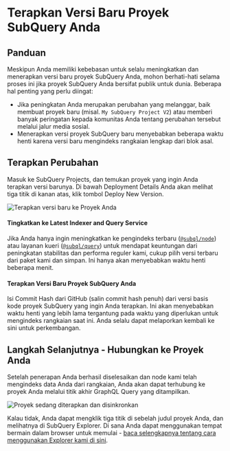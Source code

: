 # Terapkan Versi Baru Proyek SubQuery Anda

## Panduan

Meskipun Anda memiliki kebebasan untuk selalu meningkatkan dan menerapkan versi baru proyek SubQuery Anda, mohon berhati-hati selama proses ini jika proyek SubQuery Anda bersifat publik untuk dunia. Beberapa hal penting yang perlu diingat:

- Jika peningkatan Anda merupakan perubahan yang melanggar, baik membuat proyek baru (misal. `My SubQuery Project V2`) atau memberi banyak peringatan kepada komunitas Anda tentang perubahan tersebut melalui jalur media sosial.
- Menerapkan versi proyek SubQuery baru menyebabkan beberapa waktu henti karena versi baru mengindeks rangkaian lengkap dari blok asal.

## Terapkan Perubahan

Masuk ke SubQuery Projects, dan temukan proyek yang ingin Anda terapkan versi barunya. Di bawah Deployment Details Anda akan melihat tiga titik di kanan atas, klik tombol Deploy New Version.

![Terapkan versi baru ke Proyek Anda](https://static.subquery.network/media/projects/projects-second-deploy.png)

#### Tingkatkan ke Latest Indexer and Query Service

Jika Anda hanya ingin meningkatkan ke pengindeks terbaru ([`@subql/node`](https://www.npmjs.com/package/@subql/node)) atau layanan kueri ([`@subql/query`](https://www.npmjs.com/package/@subql/query)) untuk mendapat keuntungan dari peningkatan stabilitas dan performa reguler kami, cukup pilih versi terbaru dari paket kami dan simpan. Ini hanya akan menyebabkan waktu henti beberapa menit.

#### Terapkan Versi Baru Proyek SubQuery Anda

Isi Commit Hash dari GitHub (salin commit hash penuh) dari versi basis kode proyek SubQuery yang ingin Anda terapkan. Ini akan menyebabkan waktu henti yang lebih lama tergantung pada waktu yang diperlukan untuk mengindeks rangkaian saat ini. Anda selalu dapat melaporkan kembali ke sini untuk perkembangan.

## Langkah Selanjutnya - Hubungkan ke Proyek Anda

Setelah penerapan Anda berhasil diselesaikan dan node kami telah mengindeks data Anda dari rangkaian, Anda akan dapat terhubung ke proyek Anda melalui titik akhir GraphQL Query yang ditampilkan.

![Proyek sedang diterapkan dan disinkronkan](https://static.subquery.network/media/projects/projects-deploy-sync.png)

Kalau tidak, Anda dapat mengklik tiga titik di sebelah judul proyek Anda, dan melihatnya di SubQuery Explorer. Di sana Anda dapat menggunakan tempat bermain dalam browser untuk memulai - [baca selengkapnya tentang cara menggunakan Explorer kami di sini](../query/query.md).
